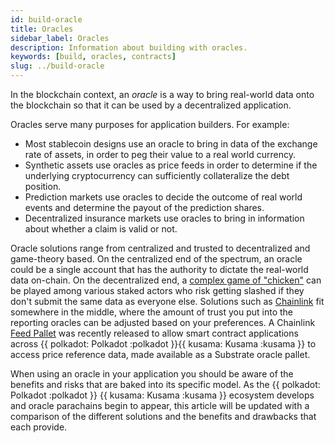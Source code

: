 ```yaml
---
id: build-oracle
title: Oracles
sidebar_label: Oracles
description: Information about building with oracles.
keywords: [build, oracles, contracts]
slug: ../build-oracle
---
```


In the blockchain context, an _oracle_ is a way to bring real-world data onto the blockchain so that
it can be used by a decentralized application.

Oracles serve many purposes for application builders. For example:

- Most stablecoin designs use an oracle to bring in data of the exchange rate of assets, in order to
  peg their value to a real world currency.
- Synthetic assets use oracles as price feeds in order to determine if the underlying cryptocurrency
  can sufficiently collateralize the debt position.
- Prediction markets use oracles to decide the outcome of real world events and determine the payout
  of the prediction shares.
- Decentralized insurance markets use oracles to bring in information about whether a claim is valid
  or not.

Oracle solutions range from centralized and trusted to decentralized and game-theory based. On the
centralized end of the spectrum, an oracle could be a single account that has the authority to
dictate the real-world data on-chain. On the decentralized end, a
[complex game of "chicken"](https://blog.ethereum.org/2014/03/28/schellingcoin-a-minimal-trust-universal-data-feed/)
can be played among various staked actors who risk getting slashed if they don't submit the same
data as everyone else. Solutions such as
[Chainlink](https://polkadot.network/chainlink-reaches-milestone-with-polkadot/) fit somewhere in
the middle, where the amount of trust you put into the reporting oracles can be adjusted based on
your preferences. A Chainlink
[Feed Pallet](https://github.com/smartcontractkit/chainlink-polkadot/blob/master/pallet-chainlink-feed/README.md)
was recently released to allow smart contract applications across
{{ polkadot: Polkadot :polkadot }}{{ kusama: Kusama :kusama }} to access price reference data, made
available as a Substrate oracle pallet.

When using an oracle in your application you should be aware of the benefits and risks that are
baked into its specific model. As the {{ polkadot: Polkadot :polkadot }}
{{ kusama: Kusama :kusama }} ecosystem develops and oracle parachains begin to appear, this article
will be updated with a comparison of the different solutions and the benefits and drawbacks that
each provide.
